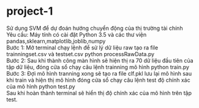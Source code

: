# project-1

Sử dụng SVM để dự đoán hướng chuyển động của thị trường tài chính\
Yêu cầu: Máy tính có cài đặt Python 3.5 và các thư viện pandas,sklearn,matplotlib,joblib,numpy\
Bước 1: Mở terminal chạy lệnh để sử lý dữ liệu raw tạo ra file trainningset.csv và testset.csv
	python processRawData.py\
Bước 2: Sau khi thành công màn hình sẽ hiện thị ra 70 dữ liệu đầu tiên của tập dữ liệu, đóng cửa sổ chạy câu lệnh trainning mô hình
	python train.py\
Bước 3: Đợi mô hình tranning xong sẽ tạo ra file clf.pkl lưu lại mô hình sau khi train và hiện thị mô hình đóng cửa sổ chạy câu lệnh test độ chính xác của mô hình
	python test.py\
Sau khi hoàn thành terminal sẽ hiển thị độ chính xác của mô hình trên tập test.
